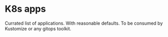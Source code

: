 
# K8s apps

Currated list of applications. With reasonable defaults. To be consumed by Kustomize or any gitops toolkit.
